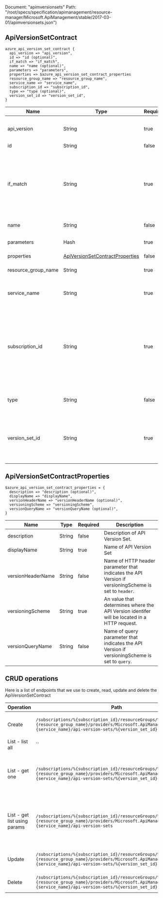 Document: "apimversionsets"
Path: "/root/specs/specification/apimanagement/resource-manager/Microsoft.ApiManagement/stable/2017-03-01/apimversionsets.json")

## ApiVersionSetContract

```puppet
azure_api_version_set_contract {
  api_version => "api_version",
  id => "id (optional)",
  if_match => "if_match",
  name => "name (optional)",
  parameters => "parameters",
  properties => $azure_api_version_set_contract_properties
  resource_group_name => "resource_group_name",
  service_name => "service_name",
  subscription_id => "subscription_id",
  type => "type (optional)",
  version_set_id => "version_set_id",
}
```

| Name        | Type           | Required       | Description       |
| ------------- | ------------- | ------------- | ------------- |
|api_version | String | true | Version of the API to be used with the client request. |
|id | String | false | Resource ID. |
|if_match | String | true | The entity state (Etag) version of the Api Version Set to delete. A value of '*' can be used for If-Match to unconditionally apply the operation. |
|name | String | false | Resource name. |
|parameters | Hash | true | Create or update parameters. |
|properties | [ApiVersionSetContractProperties](#apiversionsetcontractproperties) | false |  |
|resource_group_name | String | true | The name of the resource group. |
|service_name | String | true | The name of the API Management service. |
|subscription_id | String | true | Subscription credentials which uniquely identify Microsoft Azure subscription. The subscription ID forms part of the URI for every service call. |
|type | String | false | Resource type for API Management resource. |
|version_set_id | String | true | Api Version Set identifier. Must be unique in the current API Management service instance. |
        
## ApiVersionSetContractProperties

```puppet
$azure_api_version_set_contract_properties = {
  description => "description (optional)",
  displayName => "displayName",
  versionHeaderName => "versionHeaderName (optional)",
  versioningScheme => "versioningScheme",
  versionQueryName => "versionQueryName (optional)",
}
```

| Name        | Type           | Required       | Description       |
| ------------- | ------------- | ------------- | ------------- |
|description | String | false | Description of API Version Set. |
|displayName | String | true | Name of API Version Set |
|versionHeaderName | String | false | Name of HTTP header parameter that indicates the API Version if versioningScheme is set to `header`. |
|versioningScheme | String | true | An value that determines where the API Version identifer will be located in a HTTP request. |
|versionQueryName | String | false | Name of query parameter that indicates the API Version if versioningScheme is set to `query`. |



## CRUD operations

Here is a list of endpoints that we use to create, read, update and delete the ApiVersionSetContract

| Operation | Path | Verb | Description | OperationID |
| ------------- | ------------- | ------------- | ------------- | ------------- |
|Create|`/subscriptions/%{subscription_id}/resourceGroups/%{resource_group_name}/providers/Microsoft.ApiManagement/service/%{service_name}/api-version-sets/%{version_set_id}`|Put|Creates or Updates a Api Version Set.|ApiVersionSet_CreateOrUpdate|
|List - list all|``||||
|List - get one|`/subscriptions/%{subscription_id}/resourceGroups/%{resource_group_name}/providers/Microsoft.ApiManagement/service/%{service_name}/api-version-sets/%{version_set_id}`|Get|Gets the details of the Api Version Set specified by its identifier.|ApiVersionSet_Get|
|List - get list using params|`/subscriptions/%{subscription_id}/resourceGroups/%{resource_group_name}/providers/Microsoft.ApiManagement/service/%{service_name}/api-version-sets`|Get|Lists a collection of API Version Sets in the specified service instance.|ApiVersionSet_ListByService|
|Update|`/subscriptions/%{subscription_id}/resourceGroups/%{resource_group_name}/providers/Microsoft.ApiManagement/service/%{service_name}/api-version-sets/%{version_set_id}`|Put|Creates or Updates a Api Version Set.|ApiVersionSet_CreateOrUpdate|
|Delete|`/subscriptions/%{subscription_id}/resourceGroups/%{resource_group_name}/providers/Microsoft.ApiManagement/service/%{service_name}/api-version-sets/%{version_set_id}`|Delete|Deletes specific Api Version Set.|ApiVersionSet_Delete|